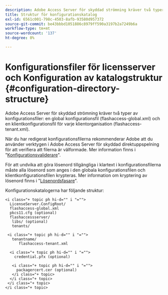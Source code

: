 ```yaml
---
description: Adobe Access Server för skyddad strömning kräver två typer av konfigurationsfiler, en global konfigurationsfil (flashaccess-global.xml) och en klientkonfigurationsfil för varje klientorganisation (flashaccess-tenant.xml).
title: Struktur för konfigurationskatalog
exl-id: 6561c001-798c-4503-8afb-93580d957372
source-git-commit: be43bbbd1051886c8979ff590a3197b2a7249b6a
workflow-type: tm+mt
source-wordcount: '137'
ht-degree: 0%

---
```


# Konfigurationsfiler för licensserver och Konfiguration av katalogstruktur {#configuration-directory-structure}

Adobe Access Server för skyddad strömning kräver två typer av konfigurationsfiler: en global konfigurationsfil (flashaccess-global.xml) och en klientkonfigurationsfil för varje klientorganisation (flashaccess-tenant.xml).

När du har redigerat konfigurationsfilerna rekommenderar Adobe att du använder verktygen i Adobe Access Server för skyddad direktuppspelning för att verifiera att filerna är välformade. Mer information finns i &quot;[Konfigurationsvaliderare](../../aaxs-protected-streaming/aaxs-protected-streaming-utilities/configuration-validator.md)&quot;.

För att undvika att göra lösenord tillgängliga i klartext i konfigurationsfilerna måste alla lösenord som anges i den globala konfigurationsfilen och klientkonfigurationsfilen krypteras. Mer information om kryptering av lösenord finns i &quot;[Lösenordsfasare](../../aaxs-protected-streaming/aaxs-protected-streaming-utilities/password-scrambler.md)&quot;.

Konfigurationskatalogerna har följande struktur:

```
<i class="+ topic ph hi-d="" i "="">
  LicenseServer.ConfigRoot/  
  flashaccess-global.xml  
  pkcs11.cfg (optional)  
  flashaccessserver/  
   libs/ (optional)  
   tenants/  
     
 <i class="+ topic ph hi-d="" i "="">
   tenantname/  
      flashaccess-tenant.xml  
       
  <i class="+ topic ph hi-d="" i "="">
    credential.pfx (optional)  
        
   <i class="+ topic ph hi-d="" i "="">
     packagercert.cer (optional) 
   </i class="+ topic> 
  </i class="+ topic> 
 </i class="+ topic> 
</i class="+ topic>
```
